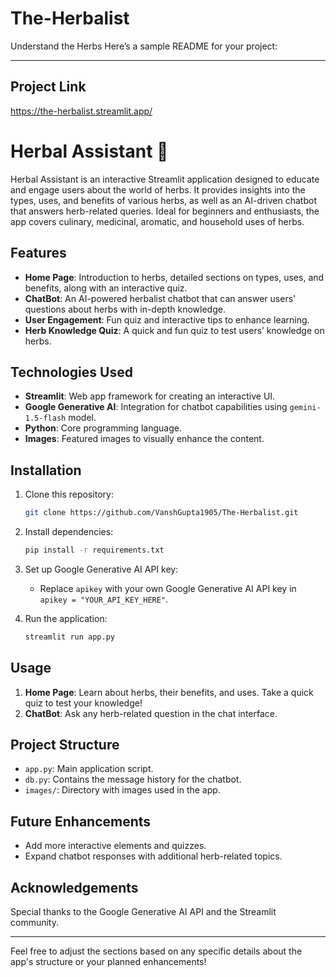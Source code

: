 # The-Herbalist
Understand the Herbs
Here’s a sample README for your project:

---
## Project Link
   https://the-herbalist.streamlit.app/

# Herbal Assistant 🌿

Herbal Assistant is an interactive Streamlit application designed to educate and engage users about the world of herbs. It provides insights into the types, uses, and benefits of various herbs, as well as an AI-driven chatbot that answers herb-related queries. Ideal for beginners and enthusiasts, the app covers culinary, medicinal, aromatic, and household uses of herbs.

## Features

- **Home Page**: Introduction to herbs, detailed sections on types, uses, and benefits, along with an interactive quiz.
- **ChatBot**: An AI-powered herbalist chatbot that can answer users' questions about herbs with in-depth knowledge.
- **User Engagement**: Fun quiz and interactive tips to enhance learning.
- **Herb Knowledge Quiz**: A quick and fun quiz to test users’ knowledge on herbs.

## Technologies Used

- **Streamlit**: Web app framework for creating an interactive UI.
- **Google Generative AI**: Integration for chatbot capabilities using `gemini-1.5-flash` model.
- **Python**: Core programming language.
- **Images**: Featured images to visually enhance the content.

## Installation

1. Clone this repository:
   ```bash
   git clone https://github.com/VanshGupta1905/The-Herbalist.git
   ```
2. Install dependencies:
   ```bash
   pip install -r requirements.txt
   ```
3. Set up Google Generative AI API key:
   - Replace `apikey` with your own Google Generative AI API key in `apikey = "YOUR_API_KEY_HERE"`.

4. Run the application:
   ```bash
   streamlit run app.py
   ```

## Usage

1. **Home Page**: Learn about herbs, their benefits, and uses. Take a quick quiz to test your knowledge!
2. **ChatBot**: Ask any herb-related question in the chat interface.

## Project Structure

- `app.py`: Main application script.
- `db.py`: Contains the message history for the chatbot.
- `images/`: Directory with images used in the app.

## Future Enhancements

- Add more interactive elements and quizzes.
- Expand chatbot responses with additional herb-related topics.


## Acknowledgements

Special thanks to the Google Generative AI API and the Streamlit community.

--- 

Feel free to adjust the sections based on any specific details about the app's structure or your planned enhancements!
